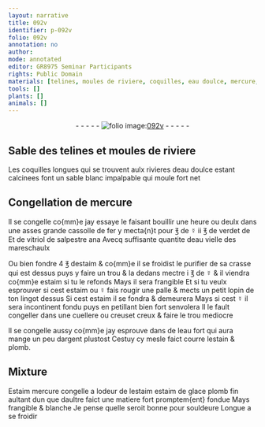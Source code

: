 ```yaml
---
layout: narrative
title: 092v
identifier: p-092v
folio: 092v
annotation: no
author:
mode: annotated
editor: GR8975 Seminar Participants
rights: Public Domain
materials: [telines, moules de riviere, coquilles, eau doulce, mercure, fer, ☿, verdet, vitriol, salpestre, eau vielle des mareschaulx, estaim, crasse, eau fort, argent, estain, plomb, Estaim, estaim de glace]
tools: []
plants: []
animals: []
---
```


<div class="folio" align="center">- - - - - <a href="http://gallica.bnf.fr/ark:/12148/btv1b10500001g/f190.image" target="_blank"><img src="https://cu-mkp.github.io/2017-workshop-edition/assets/photo-icon.png" alt="folio image: " style="display:inline-block; margin-bottom:-3px;"/>092v</a> - - - - - </div>    

## Sable des <span class="m">telines</span> et <span class="m">moules de riviere</span>

 
Les <span class="m">coquilles</span> longues qui se trouvent aulx rivieres d<span class="m">eau doulce</span> estant calcinees font un sable blanc impalpable qui moule fort net
    

## Congellation de <span class="m">mercure</span>

 
Il se congelle co{mm}e jay essaye le faisant bouillir une heure ou deulx dans une asses grande cassolle de <span class="m">fer</span> y mecta{n}t pour ℥ de <span class="m">☿</span> ii ℥ de <span class="m">verdet</span> de Et de <span class="m">vitriol</span> de <span class="m">salpestre</span> ana Avecq suffisante quantite d<span class="m">eau vielle des <span class="pro">mareschaulx</span></span>
 
Ou bien fondre 4 ℥ d<span class="m">estaim</span> & co{mm}e il se froidist le purifier de sa <span class="m">crasse</span> qui est dessus puys y faire un trou & la dedans mectre i ℥ de <span class="m">☿</span> & il viendra co{mm}e <span class="m">estaim</span> si tu le refonds Mays il sera frangible Et si tu veulx esprouver si cest <span class="m">estaim</span> ou <span class="m">☿</span> fais rougir une palle & mects un petit lopin de ton lingot dessus Si cest <span class="m">estaim</span> il se fondra & demeurera Mays si cest <span class="m">☿</span> il sera incontinent fondu puys en petillant bien fort senvolera Il le fault congeller dans une cuellere ou creuset creux & faire le trou mediocre
 
Il se congelle aussy co{mm}e jay esprouve dans de l<span class="m">eau fort</span> qui aura mange un peu d<span class="m">argent</span> plustost Cestuy cy mesle faict courre l<span class="m">estain</span> & <span class="m">plomb</span>.
    

## Mixture

 
<span class="m">Estaim</span> <span class="m">mercure</span> congelle a lodeur de l<span class="m">estaim</span> <span class="m">estaim de glace</span> <span class="m">plomb</span> fin aultant dun que daultre faict une matiere fort promptem{ent} fondue Mays frangible & blanche Je pense quelle seroit bonne pour souldeure Longue a se froidir
 